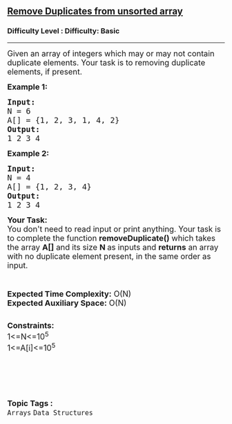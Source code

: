 <h2><a href="https://www.geeksforgeeks.org/problems/remove-duplicates-from-unsorted-array4141/1?page=3&difficulty=School,Basic&status=unsolved&sortBy=submissions">Remove Duplicates from unsorted array</a></h2><h3>Difficulty Level : Difficulty: Basic</h3><hr><div class="problems_problem_content__Xm_eO"><p><span style="font-size:18px">Given an array of integers which may or may not contain duplicate elements. Your task is to&nbsp;removing&nbsp;duplicate elements,&nbsp;if present.</span></p>

<p><span style="font-size:18px"><strong>Example 1:</strong></span></p>

<pre><span style="font-size:18px"><strong>Input:</strong>
N = 6
A[] = {1, 2, 3, 1, 4, 2}
<strong>Output: </strong>
1 2 3 4</span></pre>

<p><span style="font-size:18px"><strong>Example 2:</strong></span></p>

<pre><span style="font-size:18px"><strong>Input:</strong>
N = 4
A[] = {1, 2, 3, 4}
<strong>Output: </strong>
1 2 3 4</span></pre>

<p><span style="font-size:18px"><strong>Your Task:&nbsp;&nbsp;</strong><br>
You don't need to read input or print anything. Your task is to complete the function&nbsp;<strong>removeDuplicate()</strong>&nbsp;which takes the array <strong>A[]</strong> and its size <strong>N</strong><strong> </strong>as inputs and <strong>returns</strong>&nbsp;an&nbsp;array with no duplicate element present, in the same order as input.</span></p>

<p>&nbsp;</p>

<p><span style="font-size:18px"><strong>Expected Time Complexity:</strong> O(N)<br>
<strong>Expected Auxiliary Space:</strong> O(N)</span><br>
&nbsp;</p>

<p><span style="font-size:18px"><strong>Constraints:</strong><br>
1&lt;=N&lt;=10<sup>5</sup><br>
1&lt;=A[i]&lt;=10<sup>5</sup></span></p>

<p>&nbsp;</p>

<p>&nbsp;</p>
</div><br><p><span style=font-size:18px><strong>Topic Tags : </strong><br><code>Arrays</code>&nbsp;<code>Data Structures</code>&nbsp;